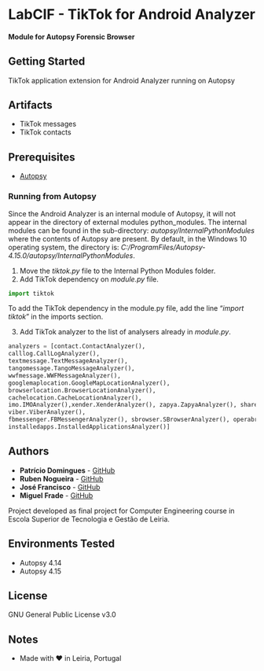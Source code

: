 # LabCIF - TikTok for Android Analyzer 
#### Module for Autopsy Forensic Browser
## Getting Started

TikTok application extension for Android Analyzer running on Autopsy

## Artifacts
* TikTok messages
* TikTok contacts

## Prerequisites

* [Autopsy](https://www.sleuthkit.org/autopsy/)


### Running from Autopsy

Since the Android Analyzer is an internal module of Autopsy, it will not appear in the directory of external modules python_modules. The internal modules can be found in the sub-directory:
*autopsy/InternalPythonModules* where the contents of Autopsy are present. By default, in the Windows 10 operating system, the directory is:
*C:/ProgramFiles/Autopsy-4.15.0/autopsy/InternalPythonModules*.


1. Move the *tiktok.py* file to the Internal Python Modules folder.
2. Add TikTok dependency on *module.py* file.

```python 
import tiktok
```

To add the TikTok dependency in the module.py file, add the line “*import tiktok*” in the imports section.

3. Add TikTok analyzer to the list of analysers already in *module.py*.

```python
analyzers = [contact.ContactAnalyzer(),
calllog.CallLogAnalyzer(),
textmessage.TextMessageAnalyzer(),
tangomessage.TangoMessageAnalyzer(),
wwfmessage.WWFMessageAnalyzer(),
googlemaplocation.GoogleMapLocationAnalyzer(),
browserlocation.BrowserLocationAnalyzer(),
cachelocation.CacheLocationAnalyzer(),
imo.IMOAnalyzer(),xender.XenderAnalyzer(), zapya.ZapyaAnalyzer(), shareit.ShareItAnalyzer(), line.LineAnalyzer(), whatsapp.WhatsAppAnalyzer(), textnow.TextNowAnalyzer(), skype.SkypeAnalyzer(),
viber.ViberAnalyzer(),
fbmessenger.FBMessengerAnalyzer(), sbrowser.SBrowserAnalyzer(), operabrowser.OperaAnalyzer(), oruxmaps.OruxMapsAnalyzer(), tiktok.TiktokAnalyzer(),
installedapps.InstalledApplicationsAnalyzer()]
```
       


## Authors

* **Patrício Domingues** - [GitHub](https://github.com/PatricioDomingues)
* **Ruben Nogueira** - [GitHub](https://github.com/rubnogueira)
* **José Francisco** - [GitHub](https://github.com/98jfran)
* **Miguel Frade** - [GitHub](https://github.com/mfrade)

Project developed as final project for Computer Engineering course in Escola Superior de Tecnologia e Gestão de Leiria.

## Environments Tested

* Autopsy 4.14
* Autopsy 4.15

## License

GNU General Public License v3.0

## Notes

* Made with ❤ in Leiria, Portugal
